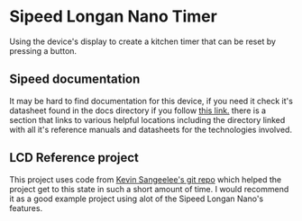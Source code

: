 # Sipeed Longan Nano Timer
Using the device's display to create a kitchen timer that can be reset by pressing a button.

## Sipeed documentation
It may be hard to find documentation for this device, if you need it check it's datasheet found in the docs directory if you follow [this link.](https://dl.sipeed.com/LONGAN/Nano) there is a section that links to various helpful locations including the directory linked with all it's reference manuals and datasheets for the technologies involved.

## LCD Reference project
This project uses code from [Kevin Sangeelee's git repo](https://github.com/Kevin-Sangeelee/gd32v_test.git) which helped the project get to this state in such a short amount of time. I would recommend it as a good example project using alot of the Sipeed Longan Nano's features.
